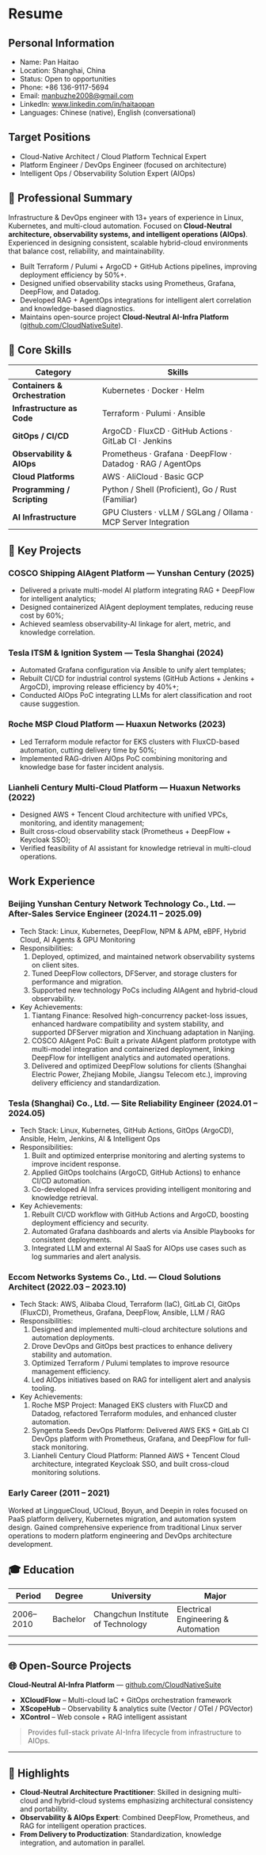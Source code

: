 # Resume

## Personal Information
- Name: Pan Haitao
- Location: Shanghai, China
- Status: Open to opportunities
- Phone: +86 136-9117-5694
- Email: manbuzhe2008@gmail.com
- LinkedIn: www.linkedin.com/in/haitaopan
- Languages: Chinese (native), English (conversational)

## Target Positions
- Cloud-Native Architect / Cloud Platform Technical Expert
- Platform Engineer / DevOps Engineer (focused on architecture)
- Intelligent Ops / Observability Solution Expert (AIOps)

## 📘 Professional Summary
Infrastructure & DevOps engineer with 13+ years of experience in Linux, Kubernetes, and multi-cloud automation.
Focused on **Cloud-Neutral architecture, observability systems, and intelligent operations (AIOps)**.
Experienced in designing consistent, scalable hybrid-cloud environments that balance cost, reliability, and maintainability.
- Built Terraform / Pulumi + ArgoCD + GitHub Actions pipelines, improving deployment efficiency by 50%+.
- Designed unified observability stacks using Prometheus, Grafana, DeepFlow, and Datadog.
- Developed RAG + AgentOps integrations for intelligent alert correlation and knowledge-based diagnostics.
- Maintains open-source project **Cloud-Neutral AI-Infra Platform** ([github.com/CloudNativeSuite](https://github.com/CloudNativeSuite)).

## 🧩 Core Skills
| Category | Skills |
|-----------|---------|
| **Containers & Orchestration** | Kubernetes · Docker · Helm |
| **Infrastructure as Code** | Terraform · Pulumi · Ansible |
| **GitOps / CI/CD** | ArgoCD · FluxCD · GitHub Actions · GitLab CI · Jenkins |
| **Observability & AIOps** | Prometheus · Grafana · DeepFlow · Datadog · RAG / AgentOps |
| **Cloud Platforms** | AWS · AliCloud · Basic GCP |
| **Programming / Scripting** | Python / Shell (Proficient), Go / Rust (Familiar) |
| **AI Infrastructure** | GPU Clusters · vLLM / SGLang / Ollama · MCP Server Integration |

## 🚀 Key Projects

### COSCO Shipping AIAgent Platform — Yunshan Century (2025)
- Delivered a private multi-model AI platform integrating RAG + DeepFlow for intelligent analytics;
- Designed containerized AIAgent deployment templates, reducing reuse cost by 60%;
- Achieved seamless observability-AI linkage for alert, metric, and knowledge correlation.
### Tesla ITSM & Ignition System — Tesla Shanghai (2024)
- Automated Grafana configuration via Ansible to unify alert templates;
- Rebuilt CI/CD for industrial control systems (GitHub Actions + Jenkins + ArgoCD), improving release efficiency by 40%+;
- Conducted AIOps PoC integrating LLMs for alert classification and root cause suggestion.
### Roche MSP Cloud Platform — Huaxun Networks (2023)
- Led Terraform module refactor for EKS clusters with FluxCD-based automation, cutting delivery time by 50%;
- Implemented RAG-driven AIOps PoC combining monitoring and knowledge base for faster incident analysis.
### Lianheli Century Multi-Cloud Platform — Huaxun Networks (2022)
- Designed AWS + Tencent Cloud architecture with unified VPCs, monitoring, and identity management;
- Built cross-cloud observability stack (Prometheus + DeepFlow + Keycloak SSO);
- Verified feasibility of AI assistant for knowledge retrieval in multi-cloud operations.

## Work Experience
### Beijing Yunshan Century Network Technology Co., Ltd. — After-Sales Service Engineer (2024.11 – 2025.09)
- Tech Stack: Linux, Kubernetes, DeepFlow, NPM & APM, eBPF, Hybrid Cloud, AI Agents & GPU Monitoring
- Responsibilities:
  1. Deployed, optimized, and maintained network observability systems on client sites.
  2. Tuned DeepFlow collectors, DFServer, and storage clusters for performance and migration.
  3. Supported new technology PoCs including AIAgent and hybrid-cloud observability.
- Key Achievements:
  1. Tiantang Finance: Resolved high-concurrency packet-loss issues, enhanced hardware compatibility and system stability, and supported DFServer migration and Xinchuang adaptation in Nanjing.
  2. COSCO AIAgent PoC: Built a private AIAgent platform prototype with multi-model integration and containerized deployment, linking DeepFlow for intelligent analytics and automated operations.
  3. Delivered and optimized DeepFlow solutions for clients (Shanghai Electric Power, Zhejiang Mobile, Jiangsu Telecom etc.), improving delivery efficiency and standardization.
### Tesla (Shanghai) Co., Ltd. — Site Reliability Engineer (2024.01 – 2024.05)
- Tech Stack: Linux, Kubernetes, GitHub Actions, GitOps (ArgoCD), Ansible, Helm, Jenkins, AI & Intelligent Ops
- Responsibilities:
  1. Built and optimized enterprise monitoring and alerting systems to improve incident response.
  2. Applied GitOps toolchains (ArgoCD, GitHub Actions) to enhance CI/CD automation.
  3. Co-developed AI Infra services providing intelligent monitoring and knowledge retrieval.
- Key Achievements:
  1. Rebuilt CI/CD workflow with GitHub Actions and ArgoCD, boosting deployment efficiency and security.
  2. Automated Grafana dashboards and alerts via Ansible Playbooks for consistent deployments.
  3. Integrated LLM and external AI SaaS for AIOps use cases such as log summaries and alert analysis.
### Eccom Networks Systems Co., Ltd. — Cloud Solutions Architect (2022.03 – 2023.10)
- Tech Stack: AWS, Alibaba Cloud, Terraform (IaC), GitLab CI, GitOps (FluxCD), Prometheus, Grafana, DeepFlow, Ansible, LLM / RAG
- Responsibilities:
  1. Designed and implemented multi-cloud architecture solutions and automation deployments.
  2. Drove DevOps and GitOps best practices to enhance delivery stability and automation.
  3. Optimized Terraform / Pulumi templates to improve resource management efficiency.
  4. Led AIOps initiatives based on RAG for intelligent alert and analysis tooling.
- Key Achievements:
  1. Roche MSP Project: Managed EKS clusters with FluxCD and Datadog, refactored Terraform modules, and enhanced cluster automation.
  2. Syngenta Seeds DevOps Platform: Delivered AWS EKS + GitLab CI DevOps platform with Prometheus, Grafana, and DeepFlow for full-stack monitoring.
  3. Lianheli Century Cloud Platform: Planned AWS + Tencent Cloud architecture, integrated Keycloak SSO, and built cross-cloud monitoring solutions.

### Early Career (2011 – 2021)
Worked at LingqueCloud, UCloud, Boyun, and Deepin in roles focused on PaaS platform delivery, Kubernetes migration, and automation system design.
Gained comprehensive experience from traditional Linux server operations to modern platform engineering and DevOps architecture development.

## 🎓 Education
| Period | Degree | University | Major |
|--------|---------|-------------|-------|
| 2006–2010 | Bachelor | Changchun Institute of Technology | Electrical Engineering & Automation |
***
## 🌐 Open-Source Projects
**Cloud-Neutral AI-Infra Platform** — [github.com/CloudNativeSuite](https://github.com/CloudNativeSuite)
- **XCloudFlow** – Multi-cloud IaC + GitOps orchestration framework
- **XScopeHub** – Observability & analytics suite (Vector / OTel / PGVector)
- **XControl** – Web console + RAG intelligent assistant
> Provides full-stack private AI-Infra lifecycle from infrastructure to AIOps.
***
## 📌 Highlights
- **Cloud-Neutral Architecture Practitioner**: Skilled in designing multi-cloud and hybrid-cloud systems emphasizing architectural consistency and portability.
- **Observability & AIOps Expert**: Combined DeepFlow, Prometheus, and RAG for intelligent operation practices.
- **From Delivery to Productization**: Standardization, knowledge integration, and automation in parallel.
